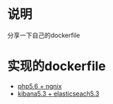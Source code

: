 
# 说明
分享一下自己的dockerfile

# 实现的dockerfile
+ [php5.6 + ngnix](https://github.com/lujiang618/dockerfile/blob/master/php5.6%2Bnginx/README.MD)
+ [kibana5.3 + elasticseach5.3]()
